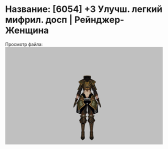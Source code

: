 # Название: [6054] +3 Улучш. легкий мифрил. досп | Рейнджер-Женщина

Просмотр файла:
![p030021.png](p030021.png)